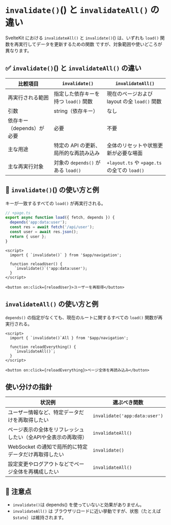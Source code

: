 # `invalidate()`() と `invalidateAll()` の違い

SvelteKit における `invalidateAll()` と `invalidate()`() は、いずれも `load()` 関数を再実行してデータを更新するための関数 ですが、対象範囲や使いどころが異なります。

## ✅ `invalidate()`() と `invalidateAll()` の違い

|比較項目|`invalidate()`|`invalidateAll()`|
|---|---|---|
|再実行される範囲|指定した依存キーを持つ `load()` 関数|現在のページおよび layout の全 `load()` 関数|
|引数|string（依存キー）|なし|
|依存キー（depends）が必要|必要|不要|
|主な用途|特定の API の更新、局所的な再読み込み|全体のリセットや状態更新が必要な場面|
|主な再実行対象|対象の `depends()` がある `load()`|`+layout.ts` や `+page.ts` の全ての `load()`|


## 📘 `invalidate()`() の使い方と例
キーが一致するすべての `load()` が再実行される。

```ts
// +page.ts
export async function load({ fetch, depends }) {
  depends('app:data:user');
  const res = await fetch('/api/user');
  const user = await res.json();
  return { user };
}
```

```svelte
<script>
  import { `invalidate()` } from '$app/navigation';

  function reloadUser() {
    `invalidate()`('app:data:user');
  }
</script>

<button on:click={reloadUser}>ユーザーを再取得</button>
```


## `invalidateAll()` の使い方と例
`depends()` の指定がなくても、現在のルートに関するすべての `load()` 関数が再実行される。

```svelte
<script>
  import { `invalidate()`All } from '$app/navigation';

  function reloadEverything() {
    `invalidateAll()`;
  }
</script>

<button on:click={reloadEverything}>ページ全体を再読み込み</button>
```

## 使い分けの指針

|状況例|選ぶべき関数|
|---|---|
|ユーザー情報など、特定データだけを再取得したい|`invalidate('app:data:user')`|
|ページ表示の全体をリフレッシュしたい（全APIや全表示の再取得）|`invalidateAll()`|
|WebSocket の通知で局所的に特定データだけ再取得したい|`invalidate()`|
|設定変更やログアウトなどでページ全体を再構成したい|`invalidateAll()`|


## 📌 注意点
- `invalidate()`は depends() を使っていないと効果がありません。
- `invalidateAll()` は ブラウザリロードに近い挙動ですが、状態（たとえば `$state`）は維持されます。
